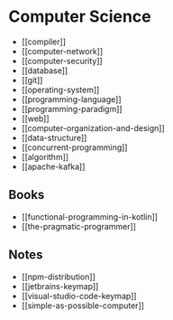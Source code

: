 # Computer Science

* [[compiler]]
* [[computer-network]]
* [[computer-security]]
* [[database]]
* [[git]]
* [[operating-system]]
* [[programming-language]]
* [[programming-paradigm]]
* [[web]]
* [[computer-organization-and-design]]
* [[data-structure]]
* [[concurrent-programming]]
* [[algorithm]]
* [[apache-kafka]]

## Books

* [[functional-programming-in-kotlin]]
* [[the-pragmatic-programmer]]

## Notes

* [[npm-distribution]]
* [[jetbrains-keymap]]
* [[visual-studio-code-keymap]]
* [[simple-as-possible-computer]]

